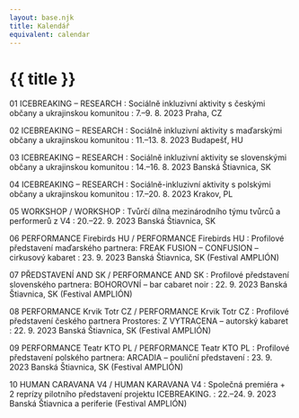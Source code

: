 ```yaml
---
layout: base.njk
title: Kalendář
equivalent: calendar
---
```


# {{ title }}

01 ICEBREAKING – RESEARCH
: Sociálně inkluzivní aktivity s českými občany a ukrajinskou komunitou
: <time datetime="2023-08-07">7.–9. 8. 2023</time> Praha, CZ 

02 ICEBREAKING – RESEARCH
: Sociálně inkluzivní aktivity s maďarskými občany a ukrajinskou komunitou
: <time datetime="2023-08-11">11.–13. 8. 2023</time> Budapešť, HU 

03 ICEBREAKING – RESEARCH
: Sociálně inkluzivní aktivity se slovenskými občany a ukrajinskou komunitou
: <time datetime="2023-08-14">14.–16. 8. 2023</time> Banská Štiavnica, SK 

04 ICEBREAKING – RESEARCH 
: Sociálně-inkluzivní aktivity s polskými občany a ukrajinskou komunitou
: <time datetime="2023-08-17">17.–20. 8. 2023</time> Krakov, PL 

05 WORKSHOP / WORKSHOP 
: Tvůrčí dílna mezinárodního týmu tvůrců a performerů z V4
: <time datetime="2023-09-20">20.–22. 9. 2023</time> Banská Štiavnica, SK 

06 PERFORMANCE Firebirds HU / PERFORMANCE Firebirds HU
: Profilové představení maďarského partnera: FREAK FUSION – CONFUSION – cirkusový kabaret
: <time datetime="2023-09-23">23. 9. 2023</time> Banská Štiavnica, SK (Festival AMPLIÓN) 

07 PŘEDSTAVENÍ AND SK / PERFORMANCE AND SK
: Profilové představení slovenského partnera: BOHOROVNÍ – bar cabaret noir
: <time datetime="2023-09-22">22. 9. 2023</time> Banská Štiavnica, SK (Festival AMPLIÓN)

08 PERFORMANCE Krvik Totr CZ / PERFORMANCE Krvik Totr CZ 
: Profilové představení českého partnera Prostores: Z VYTRACENA – autorský kabaret
: <time datetime="2023-09-22">22. 9. 2023</time> Banská Štiavnica, SK (Festival AMPLIÓN)

09 PERFORMANCE Teatr KTO PL / PERFORMANCE Teatr KTO PL 
: Profilové představení polského partnera: ARCADIA – pouliční představení
: <time datetime="2023-09-23">23. 9. 2023</time> Banská Štiavnica, SK (Festival AMPLIÓN)

10 HUMAN CARAVANA V4 / HUMAN KARAVANA V4 
: Společná premiéra + 2 reprízy pilotního představení projektu ICEBREAKING.
: <time datetime="2023-09-22">22.–24. 9. 2023</time> Banská Štiavnica a periferie (Festival AMPLIÓN)
